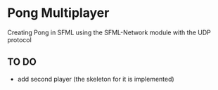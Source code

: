 # Pong Multiplayer
Creating Pong in SFML using the SFML-Network module with the UDP protocol

## TO DO
- add second player (the skeleton for it is implemented)

